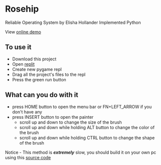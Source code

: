 # Rosehip

Reliable Operating System by Elisha Hollander Implemented Python

View [online demo](https://replit.com/@donno2048/Rosehip-repl)

## To use it

* Download this project
* Open [replit](https://repl.it)
* Create new pygame repl
* Drag all the project's files to the repl
* Press the green run button

## What can you do with it

* press HOME button to open the menu bar or FN+LEFT_ARROW if you don't have any
* press INSERT button to open the painter
  * scroll up and down to change the size of the brush
  * scroll up and down while holding ALT button to change the color of the brush
  * scroll up and down while holding CTRL button to change the shape of the brush
  
Notice - This method is **_extremely_** slow, you should build it on your own pc using this [source code](https://github.com/donno2048/rosehip)
